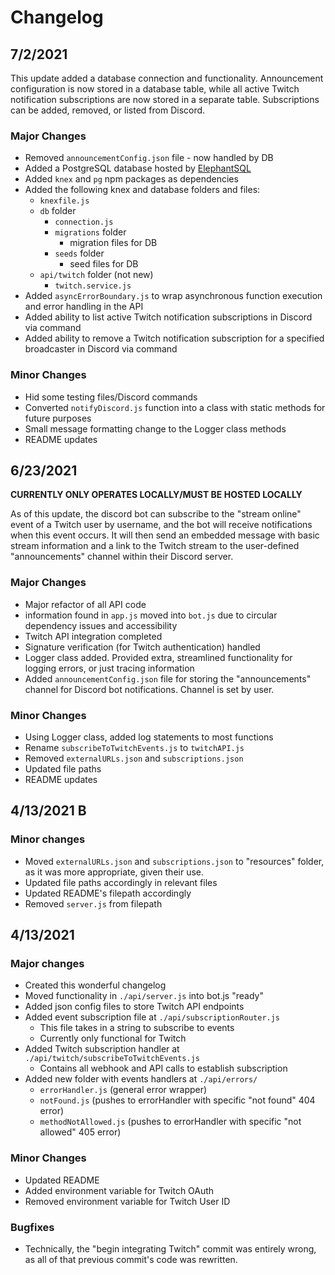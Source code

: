 # Changelog

## 7/2/2021
This update added a database connection and functionality. Announcement configuration is now stored in a database table, while all active Twitch notification subscriptions are now stored in a separate table. Subscriptions can be added, removed, or listed from Discord.

### Major Changes
- Removed `announcementConfig.json` file - now handled by DB
- Added a PostgreSQL database hosted by [ElephantSQL](https://www.elephantsql.com/)
- Added `knex` and `pg` npm packages as dependencies
- Added the following knex and database folders and files:
    - `knexfile.js`
    - `db` folder
        - `connection.js`
        - `migrations` folder
            - migration files for DB
        - `seeds` folder
            - seed files for DB
    - `api/twitch` folder (not new)
        - `twitch.service.js`
- Added `asyncErrorBoundary.js` to wrap asynchronous function execution and error handling in the API
- Added ability to list active Twitch notification subscriptions in Discord via command
- Added ability to remove a Twitch notification subscription for a specified broadcaster in Discord via command

### Minor Changes
- Hid some testing files/Discord commands
- Converted `notifyDiscord.js` function into a class with static methods for future purposes
- Small message formatting change to the Logger class methods
- README updates

## 6/23/2021

**CURRENTLY ONLY OPERATES LOCALLY/MUST BE HOSTED LOCALLY**

As of this update, the discord bot can subscribe to the "stream online" event of a Twitch user by username, 
and the bot will receive notifications when this event occurs. It will then send an embedded message with basic
stream information and a link to the Twitch stream to the user-defined "announcements" channel within their
Discord server.

### Major Changes
- Major refactor of all API code
- information found in `app.js` moved into `bot.js` due to circular dependency issues and accessibility
- Twitch API integration completed
- Signature verification (for Twitch authentication) handled
- Logger class added. Provided extra, streamlined functionality for logging errors, or just tracing information
- Added `announcementConfig.json` file for storing the "announcements" channel for Discord bot notifications. Channel is set by user.

### Minor Changes
- Using Logger class, added log statements to most functions
- Rename `subscribeToTwitchEvents.js` to `twitchAPI.js`
- Removed `externalURLs.json` and `subscriptions.json`
- Updated file paths
- README updates

## 4/13/2021 B

### Minor changes
- Moved `externalURLs.json` and `subscriptions.json` to "resources" folder, as it was more appropriate, given their use.
- Updated file paths accordingly in relevant files
- Updated README's filepath accordingly
- Removed `server.js` from filepath

## 4/13/2021

### Major changes
- Created this wonderful changelog
- Moved functionality in `./api/server.js` into bot.js "ready"
- Added json config files to store Twitch API endpoints
- Added event subscription file at `./api/subscriptionRouter.js`
    - This file takes in a string to subscribe to events
    - Currently only functional for Twitch
- Added Twitch subscription handler at `./api/twitch/subscribeToTwitchEvents.js`
    - Contains all webhook and API calls to establish subscription
- Added new folder with events handlers at `./api/errors/`
    - `errorHandler.js` (general error wrapper)
    - `notFound.js` (pushes to errorHandler with specific "not found" 404 error)
    - `methodNotAllowed.js` (pushes to errorHandler with specific "not allowed" 405 error)

### Minor Changes
- Updated README
- Added environment variable for Twitch OAuth
- Removed environment variable for Twitch User ID

### Bugfixes
- Technically, the "begin integrating Twitch" commit was entirely wrong, as all of that previous commit's code was rewritten.
